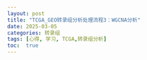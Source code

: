 ```yaml
---
layout: post
title: "TCGA_GEO转录组分析处理流程3：WGCNA分析"
date: 2025-03-05
categories: 转录组
tags: [心得, 学习, TCGA,转录组分析]
toc:  true
---
```

